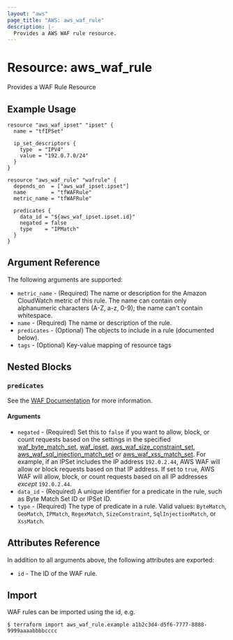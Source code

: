 ```yaml
---
layout: "aws"
page_title: "AWS: aws_waf_rule"
description: |-
  Provides a AWS WAF rule resource.
---
```


# Resource: aws_waf_rule

Provides a WAF Rule Resource

## Example Usage

```hcl
resource "aws_waf_ipset" "ipset" {
  name = "tfIPSet"

  ip_set_descriptors {
    type  = "IPV4"
    value = "192.0.7.0/24"
  }
}

resource "aws_waf_rule" "wafrule" {
  depends_on  = ["aws_waf_ipset.ipset"]
  name        = "tfWAFRule"
  metric_name = "tfWAFRule"

  predicates {
    data_id = "${aws_waf_ipset.ipset.id}"
    negated = false
    type    = "IPMatch"
  }
}
```

## Argument Reference

The following arguments are supported:

* `metric_name` - (Required) The name or description for the Amazon CloudWatch metric of this rule. The name can contain only alphanumeric characters (A-Z, a-z, 0-9); the name can't contain whitespace.
* `name` - (Required) The name or description of the rule.
* `predicates` - (Optional) The objects to include in a rule (documented below).
* `tags` - (Optional) Key-value mapping of resource tags

## Nested Blocks

### `predicates`

See the [WAF Documentation](https://docs.aws.amazon.com/waf/latest/APIReference/API_Predicate.html) for more information.

#### Arguments

* `negated` - (Required) Set this to `false` if you want to allow, block, or count requests
  based on the settings in the specified [waf_byte_match_set](/docs/providers/aws/r/waf_byte_match_set.html), [waf_ipset](/docs/providers/aws/r/waf_ipset.html), [aws_waf_size_constraint_set](/docs/providers/aws/r/waf_size_constraint_set.html), [aws_waf_sql_injection_match_set](/docs/providers/aws/r/waf_sql_injection_match_set.html) or [aws_waf_xss_match_set](/docs/providers/aws/r/waf_xss_match_set.html).
  For example, if an IPSet includes the IP address `192.0.2.44`, AWS WAF will allow or block requests based on that IP address.
  If set to `true`, AWS WAF will allow, block, or count requests based on all IP addresses _except_ `192.0.2.44`.
* `data_id` - (Required) A unique identifier for a predicate in the rule, such as Byte Match Set ID or IPSet ID.
* `type` - (Required) The type of predicate in a rule. Valid values: `ByteMatch`, `GeoMatch`, `IPMatch`, `RegexMatch`, `SizeConstraint`, `SqlInjectionMatch`, or `XssMatch`.

## Attributes Reference

In addition to all arguments above, the following attributes are exported:

* `id` - The ID of the WAF rule.

## Import

WAF rules can be imported using the id, e.g.

```
$ terraform import aws_waf_rule.example a1b2c3d4-d5f6-7777-8888-9999aaaabbbbcccc
```
